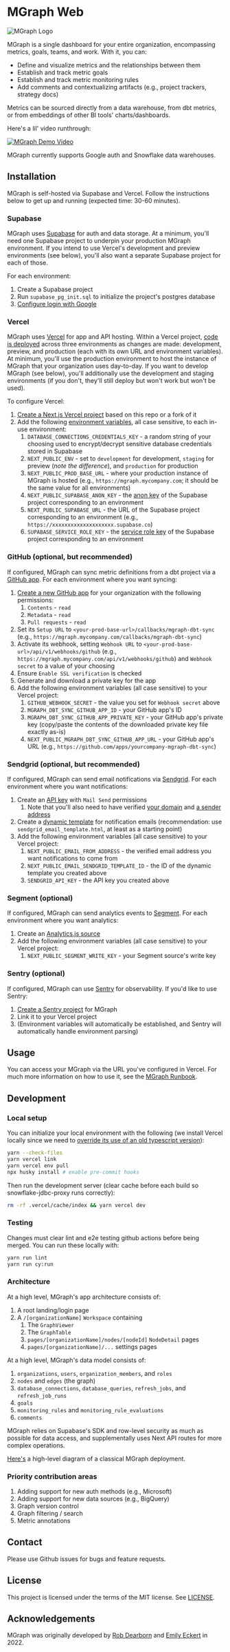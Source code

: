 # MGraph Web

![MGraph Logo](https://qfajvvqhnbvjgvgesooj.supabase.co/storage/v1/object/public/public/brand/mgraph-logo-light.svg)

MGraph is a single dashboard for your entire organization, encompassing metrics, goals, teams, and work. With it, you can:

- Define and visualize metrics and the relationships between them
- Establish and track metric goals
- Establish and track metric monitoring rules
- Add comments and contextualizing artifacts (e.g., project trackers, strategy docs)

Metrics can be sourced directly from a data warehouse, from dbt metrics, or from embeddings of other BI tools' charts/dashboards.

Here's a lil' video runthrough:

[![MGraph Demo Video](https://img.youtube.com/vi/kTi3DPXQVtw/0.jpg)](https://www.youtube.com/watch?v=kTi3DPXQVtw)

MGraph currently supports Google auth and Snowflake data warehouses.

## Installation

MGraph is self-hosted via Supabase and Vercel. Follow the instructions below to get up and running (expected time: 30-60 minutes).

### Supabase

MGraph uses [Supabase](https://supabase.com/) for auth and data storage. At a minimum, you'll need one Supabase project to underpin your production MGraph environment. If you intend to use Vercel's development and preview environments (see below), you'll also want a separate Supabase project for each of those.

For each environment:

1. Create a Supabase project
2. Run `supabase_pg_init.sql` to initialize the project's postgres database
3. [Configure login with Google](https://supabase.com/docs/guides/auth/social-login/auth-google)

### Vercel

MGraph uses [Vercel](https://vercel.com/) for app and API hosting. Within a Vercel project, [code is deployed](https://vercel.com/docs/concepts/deployments/builds) across three environments as changes are made: development, preview, and production (each with its own URL and environment variables). At minimum, you'll use the production environment to host the instance of MGraph that your organization uses day-to-day. If you want to develop MGraph (see below), you'll additionally use the development and staging environments (if you don't, they'll still deploy but won't work but won't be used).

To configure Vercel:

1. [Create a Next.js Vercel project](https://vercel.com/docs/concepts/projects/overview#creating-a-project) based on this repo or a fork of it
2. Add the following [environment variables](https://vercel.com/docs/concepts/projects/environment-variables), all case sensitive, to each in-use environment:
   1. `DATABASE_CONNECTIONS_CREDENTIALS_KEY` - a random string of your choosing used to encrypt/decrypt sensitive database credentials stored in Supabase
   2. `NEXT_PUBLIC_ENV` - set to `development` for development, `staging` for preview (_note the difference_), and `production` for production
   3. `NEXT_PUBLIC_PROD_BASE_URL` - where your production instance of MGraph is hosted (e.g., `https://mgraph.mycompany.com`; it should be the same value for all environments)
   4. `NEXT_PUBLIC_SUPABASE_ANON_KEY` - the [anon key](https://supabase.com/docs/guides/api/api-keys#the-anon-key) of the Supabase project corresponding to an environment
   5. `NEXT_PUBLIC_SUPABASE_URL` - the URL of the Supabase project corresponding to an environment (e.g., `https://xxxxxxxxxxxxxxxxxxxx.supabase.co`)
   6. `SUPABASE_SERVICE_ROLE_KEY` - the [service role key](https://supabase.com/docs/guides/api/api-keys#the-servicerole-key) of the Supabase project corresponding to an environment

### GitHub (optional, but recommended)

If configured, MGraph can sync metric definitions from a dbt project via a [GitHub app](https://docs.github.com/en/apps). For each environment where you want syncing:

1. [Create a new GitHub app](https://docs.github.com/en/apps/creating-github-apps/setting-up-a-github-app/creating-a-github-app) for your organization with the following permissions:
   1. `Contents` - `read`
   2. `Metadata` - `read`
   3. `Pull requests` - `read`
2. Set its `Setup URL` to `<your-prod-base-url>/callbacks/mgraph-dbt-sync` (e.g., `https://mgraph.mycompany.com/callbacks/mgraph-dbt-sync`)
3. Activate its webhook, setting `Webhook URL` to `<your-prod-base-url>/api/v1/webhooks/github` (e.g., `https://mgraph.mycompany.com/api/v1/webhooks/github`) and `Webhook secret` to a value of your choosing
4. Ensure `Enable SSL verification` is checked
5. Generate and download a private key for the app
6. Add the following environment variables (all case sensitive) to your Vercel project:
   1. `GITHUB_WEBHOOK_SECRET` - the value you set for `Webhook secret` above
   2. `MGRAPH_DBT_SYNC_GITHUB_APP_ID` - your GitHub app's ID
   3. `MGRAPH_DBT_SYNC_GITHUB_APP_PRIVATE_KEY` - your GitHub app's private key (copy/paste the contents of the downloaded private key file exactly as-is)
   4. `NEXT_PUBLIC_MGRAPH_DBT_SYNC_GITHUB_APP_URL` - your GitHub app's URL (e.g., `https://github.com/apps/yourcompany-mgraph-dbt-sync`)

### Sendgrid (optional, but recommended)

If configured, MGraph can send email notifications via [Sendgrid](https://sendgrid.com/). For each environment where you want notifications:

1. Create an [API key](https://docs.sendgrid.com/ui/account-and-settings/api-keys) with `Mail Send` permissions
   1. Note that you'll also need to have verified [your domain](https://docs.sendgrid.com/ui/account-and-settings/how-to-set-up-domain-authentication) and [a sender address](https://docs.sendgrid.com/ui/sending-email/sender-verification)
2. Create a [dynamic template](https://docs.sendgrid.com/ui/sending-email/how-to-send-an-email-with-dynamic-templates#design-a-dynamic-template) for notification emails (recommendation: use `sendgrid_email_template.html`, at least as a starting point)
3. Add the following environment variables (all case sensitive) to your Vercel project:
   1. `NEXT_PUBLIC_EMAIL_FROM_ADDRESS` - the verified email address you want notifications to come from
   2. `NEXT_PUBLIC_EMAIL_SENDGRID_TEMPLATE_ID` - the ID of the dynamic template you created above
   3. `SENDGRID_API_KEY` - the API key you created above

### Segment (optional)

If configured, MGraph can send analytics events to [Segment](https://segment.com/). For each environment where you want analytics:

1. Create an [Analytics.js source](https://segment.com/docs/connections/sources/catalog/libraries/website/javascript/quickstart/#step-1-create-a-source)
2. Add the following environment variables (all case sensitive) to your Vercel project:
   1. `NEXT_PUBLIC_SEGMENT_WRITE_KEY` - your Segment source's write key

### Sentry (optional)

If configured, MGraph can use [Sentry](https://sentry.io/) for observability. If you'd like to use Sentry:

1. [Create a Sentry project](https://docs.sentry.io/product/sentry-basics/integrate-frontend/create-new-project/) for MGraph
2. Link it to your Vercel project
3. (Environment variables will automatically be established, and Sentry will automatically handle environment parsing)

## Usage

You can access your MGraph via the URL you've configured in Vercel. For much more information on how to use it, see the [MGraph Runbook](https://docs.google.com/document/d/1vLgQMqeKV6cVLzgDLUDxpkXwzDjXnSLsgMDCxY2SxQc/edit?usp=sharing).

## Development

### Local setup

You can initialize your local environment with the following (we install Vercel locally since we need to [override its use of an old typescript version](https://github.com/vercel/vercel/issues/8680)):

```bash
yarn --check-files
yarn vercel link
yarn vercel env pull
npx husky install # enable pre-commit hooks
```

Then run the development server (clear cache before each build so snowflake-jdbc-proxy runs correctly):

```bash
rm -rf .vercel/cache/index && yarn vercel dev
```

### Testing

Changes must clear lint and e2e testing github actions before being merged. You can run these locally with:

```bash
yarn run lint
yarn run cy:run
```

### Architecture

At a high level, MGraph's app architecture consists of:

1. A root landing/login page
2. A `/[organizationName]` `Workspace` containing
   1. The `GraphViewer`
   2. The `GraphTable`
   3. `pages/[organizationName]/nodes/[nodeId]` `NodeDetail` pages
   4. `pages/[organizationName]/...` settings pages

At a high level, MGraph's data model consists of:

1. `organizations`, `users`, `organization_members`, and `roles`
2. `nodes` and `edges` (the graph)
3. `database_connections`, `database_queries`, `refresh_jobs`, and `refresh_job_runs`
4. `goals`
5. `monitoring_rules` and `monitoring_rule_evaluations`
6. `comments`

MGraph relies on Supabase's SDK and row-level security as much as possible for data access, and supplementally uses Next API routes for more complex operations.

[Here's](https://www.figma.com/file/gSnbPoxnVDUi3hRcpwynx5/MGraph-Architecture?node-id=0-1&t=8qwyu3LdUzB5q2jW-11) a high-level diagram of a classical MGraph deployment.

### Priority contribution areas

1. Adding support for new auth methods (e.g., Microsoft)
2. Adding support for new data sources (e.g., BigQuery)
3. Graph version control
4. Graph filtering / search
5. Metric annotations

## Contact

Please use Github issues for bugs and feature requests.

## License

This project is licensed under the terms of the MIT license. See [LICENSE](LICENSE).

## Acknowledgements

MGraph was originally developed by [Rob Dearborn](https://robdearborn.com/) and [Emily Eckert](https://www.linkedin.com/in/embot/) in 2022.
